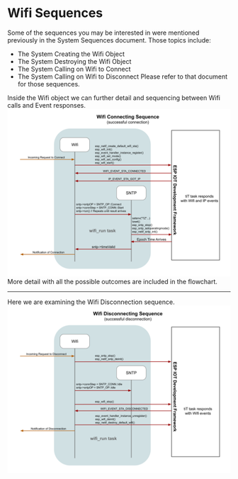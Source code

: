 # Wifi Sequences  

Some of the sequences you may be interested in were mentioned previously in the System Sequences document.  Those topics include:
* The System Creating the Wifi Object
* The System Destroying the Wifi Object
* The System Calling on Wifi to Connect
* The System Calling on Wifi to Disconnect
Please refer to that document for those sequences.

Inside the Wifi object we can further detail and sequencing between Wifi calls and Event responses.
![Wifi Connectng Sequence](./drawings/wifi_connecting_sequence.svg)
More detail with all the possible outcomes are included in the flowchart.
___  
Here we are examining the Wifi Disconnection sequence.
![Wifi Disconnection Sequence](./drawings/wifi_disconnecting_sequence.svg)